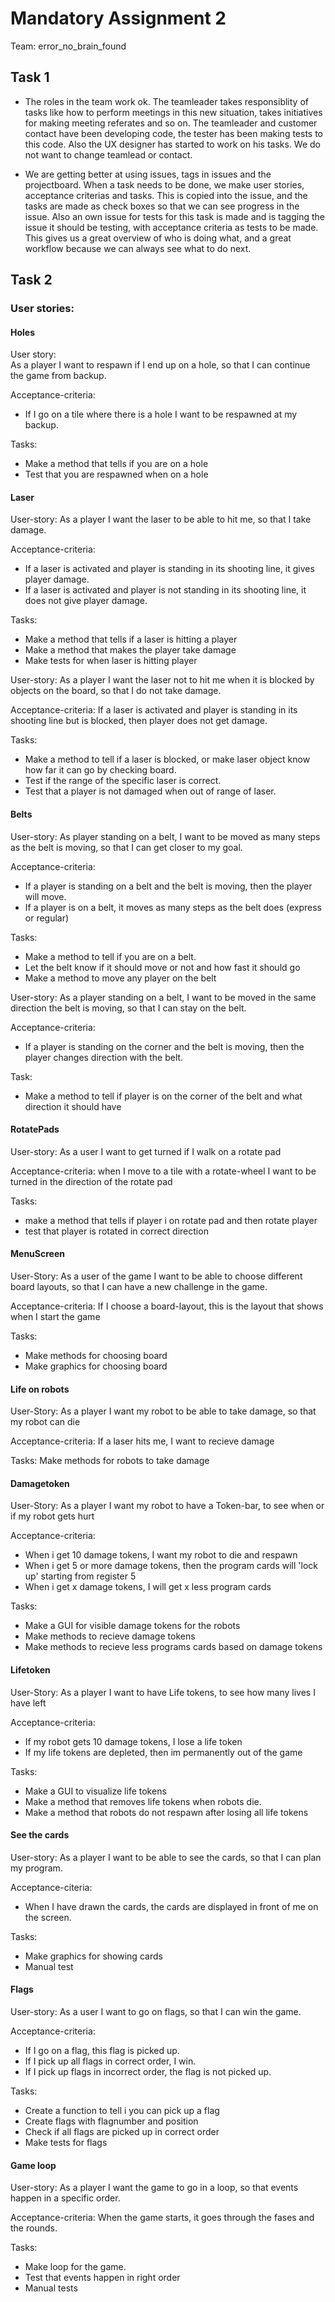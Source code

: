 # Mandatory Assignment 2 
Team: error_no_brain_found

## Task 1

*   The roles in the team work ok. The teamleader takes responsiblity of tasks like how to perform meetings in this new 
situation, takes initiatives for making meeting referates and so on. The teamleader and customer contact 
have been developing code, the tester has been making tests to this code. Also the UX designer has started to work on his tasks.
We do not want to change teamlead or contact.   

*   We are getting better at using issues, tags in issues and the projectboard. When a task needs to be done, 
we make user stories, acceptance criterias and tasks. This is copied into the issue, and the tasks are made as 
check boxes so that we can see progress in the issue. Also an own issue for tests for this task is made and is tagging the issue 
it should be testing, with acceptance criteria as tests to be made. This gives us a great overview of who is doing what, 
and a great workflow because we can always see what to do next.

## Task 2
### User stories:

#### Holes 

User story:  
As a player I want to respawn if I end up on a hole, so that I can continue the game from backup.

Acceptance-criteria:  
-   If I go on a tile where there is a hole I want to be respawned at my backup.  

Tasks:  
-   Make a method that tells if you are on a hole     
-   Test that you are respawned when on a hole   

#### Laser

User-story:
As a player I want the laser to be able to hit me, so that I take damage.

Acceptance-criteria: 
-   If a laser is activated and player is standing in its shooting line, it gives player damage.
-   If a laser is activated and player is not standing in its shooting line, it does not give player damage.

Tasks:
-   Make a method that tells if a laser is hitting a player 
-   Make a method that makes the player take damage 
-   Make tests for when laser is hitting player

User-story:
As a player I want the laser not to hit me when it is blocked by objects on the board, so that I do not take damage.

Acceptance-criteria: 
If a laser is activated and player is standing in its shooting line but is blocked, then player does not get damage.

Tasks:
-   Make a method to tell if a laser is blocked, or make laser object know how far it can go by checking board.
-   Test if the range of the specific laser is correct.
-   Test that a player is not damaged when out of range of laser. 

#### Belts

User-story:
As player standing on a belt, I want to be moved as many steps as the belt is moving, so that I can get closer to my goal.

Acceptance-criteria:
-   If a player is standing on a belt and the belt is moving, then the player will move.
-   If a player is on a belt, it moves as many steps as the belt does (express or regular)

Tasks:
-   Make a method to tell if you are on a belt. 
-   Let the belt know if it should move or not and how fast it should go
-   Make a method to move any player on the belt

User-story:
As a player standing on a belt, I want to be moved in the same direction the belt is moving, so that I can stay on the belt.

Acceptance-criteria:
-   If a player is standing on the corner and the belt is moving, then the player changes direction with the belt.

Task:
-   Make a method to tell if player is on the corner of the belt and what direction it 
should have

#### RotatePads

User-story:
As a user I want to get turned if I walk on a rotate pad

Acceptance-criteria:
when I move to a tile with a rotate-wheel I want to be turned in the direction of the rotate pad

Tasks:
-   make a method that tells if player i on rotate pad and then rotate player 
-   test that player is rotated in correct direction

#### MenuScreen

User-Story:
As a user of the game I want to be able to choose different board layouts, so that I can have a new challenge in the game.

Acceptance-criteria:
If I choose a board-layout, this is the layout that shows when I start the game

Tasks:
-   Make methods for choosing board
-   Make graphics for choosing board

#### Life on robots

User-Story:
As a player I want my robot to be able to take damage, so that my robot can die

Acceptance-criteria:
If a laser hits me, I want to recieve damage

Tasks:
Make methods for robots to take damage

#### Damagetoken

User-Story:
As a player I want my robot to have a Token-bar, to see when or if my robot gets hurt

Acceptance-criteria:
-   When i get 10 damage tokens, I want my robot to die and respawn
-   When i get 5 or more damage tokens, then the program cards will 'lock up' starting from register 5
-   When i get x damage tokens, I will get x less program cards

Tasks:
-   Make a GUI for visible damage tokens for the robots
-   Make methods to recieve damage tokens
-   Make methods to recieve less programs cards based on damage tokens

#### Lifetoken

User-Story: 
As a player I want to have Life tokens, to see how many lives I have left

Acceptance-criteria:
-   If my robot gets 10 damage tokens, I lose a life token
-   If my life tokens are depleted, then im permanently out of the game

Tasks:
-   Make a GUI to visualize life tokens
-   Make a method that removes life tokens when robots die.    
-   Make a method that robots do not respawn after losing all life tokens

#### See the cards

User-story:
As a player I want to be able to see the cards, so that I can plan my program. 

Acceptance-citeria:
-   When I have drawn the cards, the cards are displayed in front of me on the screen.

Tasks:
-   Make graphics for showing cards 
-   Manual test

#### Flags 

User-story:
As a user I want to go on flags, so that I can win the game. 

Acceptance-criteria:
-   If I go on a flag, this flag is picked up.
-   If I pick up all flags in correct order, I win.
-   If I pick up flags in incorrect order, the flag is not picked up.

Tasks: 
-   Create a function to tell i you can pick up a flag 
-   Create flags with flagnumber and position 
-   Check if all flags are picked up in correct order 
-   Make tests for flags 

#### Game loop
User-story:
As a player I want the game to go in a loop, so that events happen in a specific order. 

Acceptance-criteria:
When the game starts, it goes through the fases and the rounds. 

Tasks:
-   Make loop for the game. 
-   Test that events happen in right order
-   Manual tests   